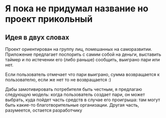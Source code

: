 # Я пока не придумал название но проект прикольный

## Идея в двух словах

<p>Проект ориентирован на группу лиц, помешанных на саморазвитии. Приложение предлагает поспорить с самим собой на деньги, выставить таймер и по истечении его (либо раньше) сообщить, выиграно пари или нет. </p>
<p>
Если пользователь отмечает что пари выиграно, сумма возвращается к пользователю, если же нет то не возвращается :)</p>
<p>
Дабы замотивировать потребителя быть честным, я предлагаю следующую модель: когда пользователь создает пари, он может выбрать, куда пойдет часть средств в случае его проигрыша: там могут быть какие-то благотворительные организации. Другая часть, разумеется, остается разработчику</p>
